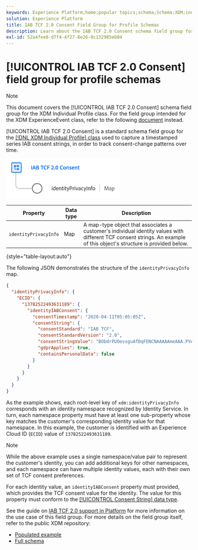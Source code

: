 ```yaml
---
keywords: Experience Platform;home;popular topics;schema;Schema;XDM;individual profile;fields;schemas;Schemas;Schema design;field group;field group;iab;tcf;consent;
solution: Experience Platform
title: IAB TCF 2.0 Consent Field Group for Profile Schemas
description: Learn about the IAB TCF 2.0 Consent schema field group for the XDM Individual Profile class.
exl-id: 52a4fee8-d7f4-4f27-8e26-0c132985eb84
---
```

# [!UICONTROL IAB TCF 2.0 Consent] field group for profile schemas

>[!NOTE]
>
>This document covers the [!UICONTROL IAB TCF 2.0 Consent] schema field group for the XDM Individual Profile class. For the field group intended for the XDM ExperienceEvent class, refer to the following [document](../event/iab.md) instead.

[!UICONTROL IAB TCF 2.0 Consent] is a standard schema field group for the [[!DNL XDM Individual Profile] class](../../classes/individual-profile.md) used to capture a timestamped series IAB consent strings, in order to track consent-change patterns over time.

![](../../images/field-groups/iab-profile.png)

| Property | Data type | Description |
| --- | --- | --- |
| `identityPrivacyInfo` | Map  | A map-type object that associates a customer's individual identity values with different TCF consent strings. An example of this object's structure is provided below. |

{style="table-layout:auto"}

The following JSON demonstrates the structure of the `identityPrivacyInfo` map. 

```json
{
  "identityPrivacyInfo": {
    "ECID": {
      "13782522493631189": {
        "identityIABConsent": {
          "consentTimestamp": "2020-04-11T05:05:05Z",
          "consentString": {
            "consentStandard": "IAB TCF",
            "consentStandardVersion": "2.0",
            "consentStringValue": "BObdrPUOevsguAfDqFENCNAAAAAmeAAA.PVAfDObdrA.DqFENCAmeAENCDA",
            "gdprApplies": true,
            "containsPersonalData": false
          }
        }
      }
    }
  }
}
```

As the example shows, each root-level key of `xdm:identityPrivacyInfo` corresponds with an identity namespace recognized by Identity Service. In turn, each namespace property must have at least one sub-property whose key matches the customer's corresponding identity value for that namespace. In this example, the customer is identified with an Experience Cloud ID (`ECID`) value of `13782522493631189`.

>[!NOTE]
>
>While the above example uses a single namespace/value pair to represent the customer's identity, you can add additional keys for other namespaces, and each namespace can have multiple identity values, each with their own set of TCF consent preferences.

For each identity value, an `identityIABConsent` property must provided, which provides the TCF consent value for the identity. The value for this property must conform to the [[!UICONTROL Consent String] data type](../../data-types/consent-string.md).

See the guide on [IAB TCF 2.0 support in Platform](../../../landing/governance-privacy-security/consent/iab/overview.md) for more information on the use case of this field group. For more details on the field group itself, refer to the public XDM repository:

* [Populated example](https://github.com/adobe/xdm/blob/master/components/fieldgroups/profile/profile-privacy.example.1.json)
* [Full schema](https://github.com/adobe/xdm/blob/master/components/fieldgroups/profile/profile-privacy.schema.json)

